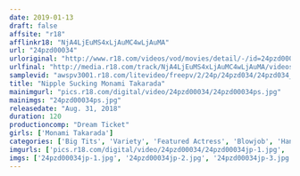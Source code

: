 ```yaml
---
date: 2019-01-13
draft: false
affsite: "r18"
afflinkr18: "NjA4LjEuMS4xLjAuMC4wLjAuMA"
url: "24pzd00034"
urloriginal: "http://www.r18.com/videos/vod/movies/detail/-/id=24pzd00034"
urlfinal: "http://media.r18.com/track/NjA4LjEuMS4xLjAuMC4wLjAuMA/videos/vod/movies/detail/-/id=24pzd00034"
samplevid: "awspv3001.r18.com/litevideo/freepv/2/24p/24pzd034/24pzd034_dmb_w.mp4"
title: "Nipple Sucking Monami Takarada"
mainimgurl: "pics.r18.com/digital/video/24pzd00034/24pzd00034ps.jpg"
mainimgs: "24pzd00034ps.jpg"
releasedate: "Aug. 31, 2018"
duration: 120
productioncomp: "Dream Ticket"
girls: ['Monami Takarada']
categories: ['Big Tits', 'Variety', 'Featured Actress', 'Blowjob', 'Handjob', 'Titty Fuck', 'Hi-Def']
imgurls: ['pics.r18.com/digital/video/24pzd00034/24pzd00034jp-1.jpg', 'pics.r18.com/digital/video/24pzd00034/24pzd00034jp-2.jpg', 'pics.r18.com/digital/video/24pzd00034/24pzd00034jp-3.jpg', 'pics.r18.com/digital/video/24pzd00034/24pzd00034jp-4.jpg', 'pics.r18.com/digital/video/24pzd00034/24pzd00034jp-5.jpg', 'pics.r18.com/digital/video/24pzd00034/24pzd00034jp-6.jpg', 'pics.r18.com/digital/video/24pzd00034/24pzd00034jp-7.jpg', 'pics.r18.com/digital/video/24pzd00034/24pzd00034jp-8.jpg', 'pics.r18.com/digital/video/24pzd00034/24pzd00034jp-9.jpg', 'pics.r18.com/digital/video/24pzd00034/24pzd00034jp-10.jpg', 'pics.r18.com/digital/video/24pzd00034/24pzd00034jp-11.jpg', 'pics.r18.com/digital/video/24pzd00034/24pzd00034jp-12.jpg', 'pics.r18.com/digital/video/24pzd00034/24pzd00034jp-13.jpg', 'pics.r18.com/digital/video/24pzd00034/24pzd00034jp-14.jpg', 'pics.r18.com/digital/video/24pzd00034/24pzd00034jp-15.jpg', 'pics.r18.com/digital/video/24pzd00034/24pzd00034jp-16.jpg', 'pics.r18.com/digital/video/24pzd00034/24pzd00034jp-17.jpg', 'pics.r18.com/digital/video/24pzd00034/24pzd00034jp-18.jpg', 'pics.r18.com/digital/video/24pzd00034/24pzd00034jp-19.jpg', 'pics.r18.com/digital/video/24pzd00034/24pzd00034jp-20.jpg']
imgs: ['24pzd00034jp-1.jpg', '24pzd00034jp-2.jpg', '24pzd00034jp-3.jpg', '24pzd00034jp-4.jpg', '24pzd00034jp-5.jpg', '24pzd00034jp-6.jpg', '24pzd00034jp-7.jpg', '24pzd00034jp-8.jpg', '24pzd00034jp-9.jpg', '24pzd00034jp-10.jpg', '24pzd00034jp-11.jpg', '24pzd00034jp-12.jpg', '24pzd00034jp-13.jpg', '24pzd00034jp-14.jpg', '24pzd00034jp-15.jpg', '24pzd00034jp-16.jpg', '24pzd00034jp-17.jpg', '24pzd00034jp-18.jpg', '24pzd00034jp-19.jpg', '24pzd00034jp-20.jpg']
---
```

